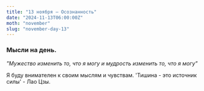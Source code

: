 ```yaml
---
title: "13 ноября – Осознанность"
date: "2024-11-13T06:00:00Z"
moth: "november"
slug: "november-day-13"
---
```


### Мысли на день. 
_"Мужество изменить то, что я могу и мудрость изменить то, что я могу"_

Я буду внимателен к своим мыслям и чувствам. 'Тишина - это источник силы' - Лао Цзы.
